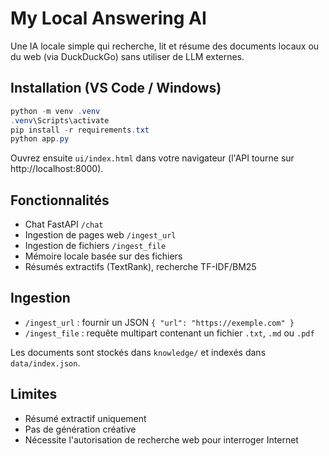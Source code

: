 # My Local Answering AI

Une IA locale simple qui recherche, lit et résume des documents locaux ou du web (via DuckDuckGo) sans utiliser de LLM externes.

## Installation (VS Code / Windows)

```powershell
python -m venv .venv
.venv\Scripts\activate
pip install -r requirements.txt
python app.py
```

Ouvrez ensuite `ui/index.html` dans votre navigateur (l'API tourne sur http://localhost:8000).

## Fonctionnalités
- Chat FastAPI `/chat`
- Ingestion de pages web `/ingest_url`
- Ingestion de fichiers `/ingest_file`
- Mémoire locale basée sur des fichiers
- Résumés extractifs (TextRank), recherche TF-IDF/BM25

## Ingestion
- `/ingest_url` : fournir un JSON `{ "url": "https://exemple.com" }`
- `/ingest_file` : requête multipart contenant un fichier `.txt`, `.md` ou `.pdf`

Les documents sont stockés dans `knowledge/` et indexés dans `data/index.json`.

## Limites
- Résumé extractif uniquement
- Pas de génération créative
- Nécessite l'autorisation de recherche web pour interroger Internet
